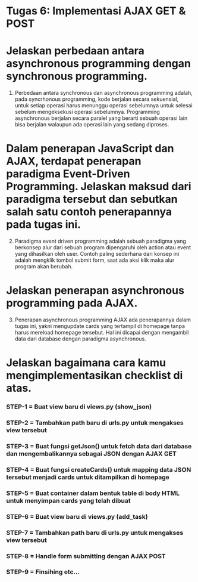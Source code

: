 # Tugas 6: Implementasi AJAX GET & POST

# Jelaskan perbedaan antara asynchronous programming dengan synchronous programming.

1. Perbedaan antara synchronous dan asynchronous programming adalah, pada syncrhonous programming, kode berjalan secara sekuensial, untuk setiap operasi harus menunggu operasi sebelumnya untuk selesai sebelum mengeksekusi operasi sebelumnya. Programming asynchronous berjalan secara paralel yang berarti sebuah operasi lain bisa berjalan walaupun ada operasi lain yang sedang diproses.

# Dalam penerapan JavaScript dan AJAX, terdapat penerapan paradigma Event-Driven Programming. Jelaskan maksud dari paradigma tersebut dan sebutkan salah satu contoh penerapannya pada tugas ini.

2. Paradigma event driven programming adalah sebuah paradigma yang berkonsep alur dari sebuah program dipengaruhi oleh action atau event yang dihasilkan oleh user. Contoh paling sederhana dari konsep ini adalah mengklik tombol submit form, saat ada aksi klik maka alur program akan berubah.

# Jelaskan penerapan asynchronous programming pada AJAX.

3. Penerapan asynchronous programming AJAX ada penerapannya dalam tugas ini, yakni mengupdate cards yang tertampil di homepage tanpa harus mereload homepage tersebut. Hal ini dicapai dengan mengambil data dari database dengan paradigma asynchronous.

# Jelaskan bagaimana cara kamu mengimplementasikan checklist di atas.

### STEP-1 = Buat view baru di views.py (show_json)
### STEP-2 = Tambahkan path baru di urls.py untuk mengakses view tersebut
### STEP-3 = Buat fungsi getJson() untuk fetch data dari database dan mengembalikannya sebagai JSON dengan AJAX GET
### STEP-4 = Buat fungsi createCards() untuk mapping data JSON tersebut menjadi cards untuk ditampilkan di homepage
### STEP-5 = Buat container dalam bentuk table di body HTML untuk menyimpan cards yang telah dibuat
### STEP-6 = Buat view baru di views.py (add_task)
### STEP-7 = Tambahkan path baru di urls.py untuk mengakses view tersebut
### STEP-8 = Handle form submitting dengan AJAX POST
### STEP-9 = Finsihing etc...

